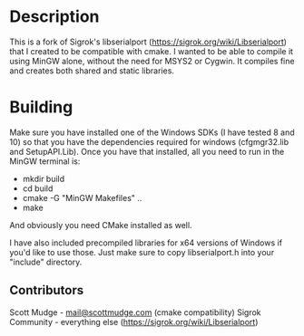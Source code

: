 # Description #

This is a fork of Sigrok's libserialport (https://sigrok.org/wiki/Libserialport) that I created to be compatible with cmake. I wanted to be able to compile it using MinGW alone, without the need for MSYS2 or Cygwin. It compiles fine and creates both shared and static libraries.

# Building #

Make sure you have installed one of the Windows SDKs (I have tested 8 and 10) so that you have the dependencies required for windows (cfgmgr32.lib and SetupAPI.Lib). Once you have that installed, all you need to run in the MinGW terminal is:

* mkdir build
* cd build
* cmake -G "MinGW Makefiles" ..
* make

And obviously you need CMake installed as well.

I have also included precompiled libraries for x64 versions of Windows if you'd like to use those. Just make sure to copy libserialport.h into your "include" directory.

## Contributors ##

Scott Mudge - mail@scottmudge.com (cmake compatibility)
Sigrok Community - everything else (https://sigrok.org/wiki/Libserialport)